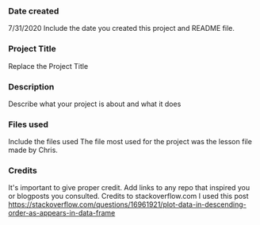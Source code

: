 ### Date created
7/31/2020
Include the date you created this project and README file.

### Project Title
Replace the Project Title

### Description
Describe what your project is about and what it does

### Files used
Include the files used
The file most used for the project was the lesson file made by Chris.

### Credits
It's important to give proper credit. Add links to any repo that inspired you or blogposts you consulted.
Credits to stackoverflow.com
 I used this post https://stackoverflow.com/questions/16961921/plot-data-in-descending-order-as-appears-in-data-frame

